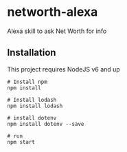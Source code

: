 # networth-alexa
Alexa skill to ask Net Worth for info

## Installation

This project requires NodeJS v6 and up

```shell
# Install npm
npm install

# Install lodash
npm install lodash

# install dotenv
npm install dotenv --save

# run
npm start
```